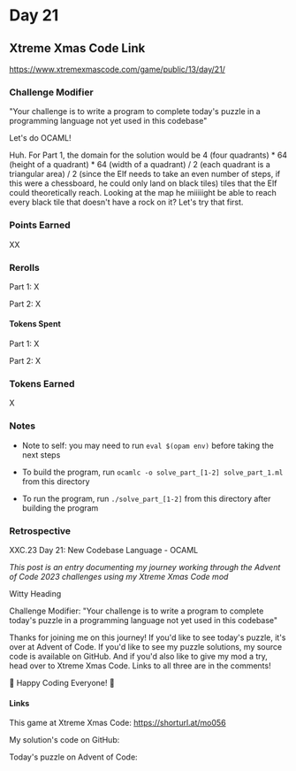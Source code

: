 # Day 21

## Xtreme Xmas Code Link

https://www.xtremexmascode.com/game/public/13/day/21/

### Challenge Modifier

"Your challenge is to write a program to complete today's puzzle in a programming language not yet used in this codebase"

Let's do OCAML!

Huh. For Part 1, the domain for the solution would be 4 (four quadrants) * 64 (height of a quadrant) * 64 (width of a quadrant) / 2 (each quadrant is a triangular area) / 2 (since the Elf needs to take an even number of steps, if this were a chessboard, he could only land on black tiles) tiles that the Elf could theoretically reach. Looking at the map he miiiiight be able to reach every black tile that doesn't have a rock on it? Let's try that first.

### Points Earned

XX

### Rerolls

Part 1: X

Part 2: X

#### Tokens Spent

Part 1: X

Part 2: X

### Tokens Earned

X

### Notes

- Note to self: you may need to run `eval $(opam env)` before taking the next steps

- To build the program, run `ocamlc -o solve_part_[1-2] solve_part_1.ml` from this directory

- To run the program, run `./solve_part_[1-2]` from this directory after building the program

### Retrospective

XXC.23 Day 21: New Codebase Language - OCAML

_This post is an entry documenting my journey working through the Advent of Code 2023 challenges using my Xtreme Xmas Code mod_

Witty Heading

Challenge Modifier: "Your challenge is to write a program to complete today's puzzle in a programming language not yet used in this codebase"

Thanks for joining me on this journey! If you'd like to see today's puzzle, it's over at Advent of Code. If you'd like to see my puzzle solutions, my source code is available on GitHub. And if you'd also like to give my mod a try, head over to Xtreme Xmas Code. Links to all three are in the comments!

🎄 Happy Coding Everyone! 🎄

#### Links

This game at Xtreme Xmas Code: https://shorturl.at/mo056

My solution's code on GitHub:

Today's puzzle on Advent of Code:
